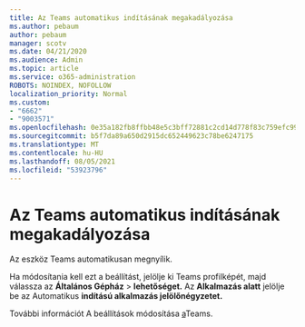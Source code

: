 ```yaml
---
title: Az Teams automatikus indításának megakadályozása
ms.author: pebaum
author: pebaum
manager: scotv
ms.date: 04/21/2020
ms.audience: Admin
ms.topic: article
ms.service: o365-administration
ROBOTS: NOINDEX, NOFOLLOW
localization_priority: Normal
ms.custom:
- "6662"
- "9003571"
ms.openlocfilehash: 0e35a182fb8ffbb48e5c3bff72881c2cd14d778f83c759efc99c372900de6991
ms.sourcegitcommit: b5f7da89a650d2915dc652449623c78be6247175
ms.translationtype: MT
ms.contentlocale: hu-HU
ms.lasthandoff: 08/05/2021
ms.locfileid: "53923796"
---
```

# <a name="prevent-teams-from-starting-automatically"></a>Az Teams automatikus indításának megakadályozása

Az eszköz Teams automatikusan megnyílik.

Ha módosítania kell ezt a beállítást, jelölje ki Teams profilképét, majd válassza az **Általános Gépház**  >   **lehetőséget.** Az **Alkalmazás alatt** jelölje be az Automatikus **indítású alkalmazás jelölőnégyzetet.**

További információt A beállítások módosítása [a](https://support.microsoft.com/office/b506e8f1-1a96-4cf1-8c6b-b6ed4f424bc7)Teams.
